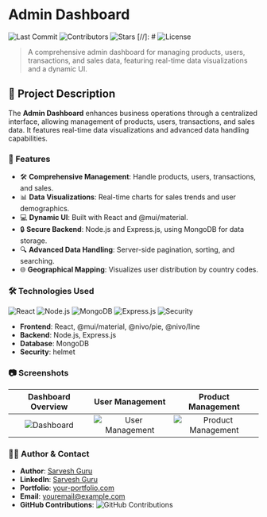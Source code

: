 # Admin Dashboard

![Last Commit](https://img.shields.io/github/last-commit/sarveshguru/Admin-Dashboard) 
![Contributors](https://img.shields.io/github/contributors/sarveshguru/Admin-Dashboard)
![Stars](https://img.shields.io/github/stars/sarveshguru/Admin-Dashboard?style=social)
[//]: # ![License](https://img.shields.io/github/license/sarveshguru/Admin-Dashboard)

> A comprehensive admin dashboard for managing products, users, transactions, and sales data, featuring real-time data visualizations and a dynamic UI.

## 📜 Project Description

The **Admin Dashboard** enhances business operations through a centralized interface, allowing management of products, users, transactions, and sales data. It features real-time data visualizations and advanced data handling capabilities.

### 🚀 Features

- 🛠️ **Comprehensive Management**: Handle products, users, transactions, and sales.
- 📊 **Data Visualizations**: Real-time charts for sales trends and user demographics.
- 💻 **Dynamic UI**: Built with React and @mui/material.
- 🔒 **Secure Backend**: Node.js and Express.js, using MongoDB for data storage.
- 🔍 **Advanced Data Handling**: Server-side pagination, sorting, and searching.
- 🌐 **Geographical Mapping**: Visualizes user distribution by country codes.

### 🛠️ Technologies Used

![React](https://img.shields.io/badge/Frontend-React-blue)
![Node.js](https://img.shields.io/badge/Backend-Node.js-green)
![MongoDB](https://img.shields.io/badge/Database-MongoDB-brightgreen)
![Express.js](https://img.shields.io/badge/Framework-Express.js-lightgrey)
![Security](https://img.shields.io/badge/Security-Helmet-red)

- **Frontend**: React, @mui/material, @nivo/pie, @nivo/line
- **Backend**: Node.js, Express.js
- **Database**: MongoDB
- **Security**: helmet

### 📷 Screenshots

| Dashboard Overview | User Management | Product Management |
|:------------------:|:---------------:|:------------------:|
| ![Dashboard](path/to/your/screenshot1.png) | ![User Management](path/to/your/screenshot2.png) | ![Product Management](path/to/your/screenshot3.png) |

### 🧑‍💻 Author & Contact

- **Author**: [Sarvesh Guru](https://github.com/sarveshguru)
- **LinkedIn**: [Sarvesh Guru](https://www.linkedin.com/in/your-profile)
- **Portfolio**: [your-portfolio.com](https://your-portfolio.com)
- **Email**: [youremail@example.com](mailto:youremail@example.com)
- **GitHub Contributions**: ![GitHub Contributions](https://img.shields.io/github/contributors/sarveshguru)
